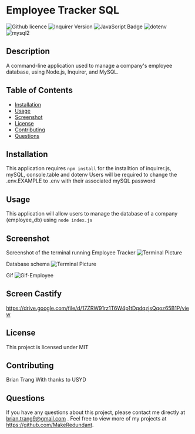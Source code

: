 # Employee Tracker SQL
![Github licence](http://img.shields.io/badge/license-MIT-blue.svg)
![Inquirer Version](https://img.shields.io/badge/Inquirer-8.2.4-blue.svg)
![JavaScript Badge](https://img.shields.io/badge/JavaScript-100%25-yellow.svg)
![dotenv](https://img.shields.io/npm/v/dotenv.svg?color=green)
![mysql2](https://img.shields.io/npm/v/mysql2.svg?color=orange)
   
## Description 
A command-line application used to manage a company's employee database, using Node.js, Inquirer, and MySQL.
  
## Table of Contents
* [Installation](#installation)
* [Usage](#usage)
* [Screenshot](#screenshot)
* [License](#license)
* [Contributing](#contributing)
* [Questions](#questions)
    
 ## Installation 

This application requires ```npm install``` for the installtion of inquirer.js, mySQL, console.table and dotenv
Users will be required to change the .env.EXAMPLE to .env with their associated mySQL password
  
## Usage 
This application will allow users to manage the database of a company (employee_db) using 
 ```node index.js```

## Screenshot
Screenshot of the terminal running Employee Tracker
![Terminal Picture](./Assets/Terminal%20Picture.png)

Database schema
![Terminal Picture](./Assets/employee_db.png)

Gif
![Gif-Employee](./Assets/Employee-Tracker_SQL.gif)

## Screen Castify
https://drive.google.com/file/d/17ZRW91rz1T6W4p1tDqdqzjsQqoz65B1P/view
  
## License 
This project is licensed under MIT
  
## Contributing 
Brian Trang
With thanks to USYD
    
## Questions
If you have any questions about this project, please contact me directly at brian.trang9@gmail.com . Feel free to view more of my projects at https://github.com/MakeRedundant.

